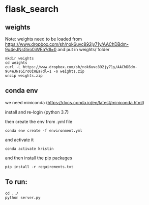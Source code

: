 # flask_search

## weights

Note: weights need to be loaded from https://www.dropbox.com/sh/nok6uvc892jy71y/AAChDBdm-9u4eJNsGiro0iWEa?dl=0 and put in weights/ folder

```
mkdir weights
cd weights
curl -L https://www.dropbox.com/sh/nok6uvc892jy71y/AAChDBdm-9u4eJNsGiro0iWEa?dl=1 -o weights.zip
unzip weights.zip
```
## conda env
we need miniconda (https://docs.conda.io/en/latest/miniconda.html)

install and re-login (python 3.7)

then create the env from .yml file

```
conda env create -f environment.yml
```

and activate it

```
conda activate kristin
```

and then install the pip packages

```
pip install -r requirements.txt
```

## To run:

```
cd ../
python server.py
```
